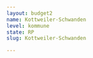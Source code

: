 ```yaml
---
layout: budget2
name: Kottweiler-Schwanden
level: kommune
state: RP
slug: Kottweiler-Schwanden

---
```



